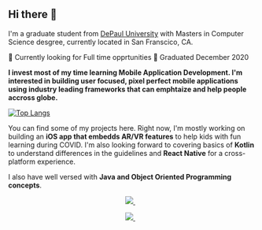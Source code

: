 ## Hi there 👋
        
I'm a graduate student from [DePaul University](https://www.depaul.edu/Pages/default.aspx) with Masters in Computer Science desgree, currently located in San Franscico, CA.

🚩 Currently looking for Full time opprtunities
🚩 Graduated December 2020

**I invest most of my time learning Mobile Application Development. I'm interested in building user focused, pixel perfect mobile applications using industry leading frameworks that can emphtaize and help people accross globe.**

[![Top Langs](https://github-readme-stats.vercel.app/api/top-langs/?username=anmolraibhandare&layout=compact)](https://github.com/anmolraibhandare/github-readme-stats)

You can find some of my projects here. Right now, I'm mostly working on building an **iOS app that embedds AR/VR features** to help kids with fun learning during COVID. I'm also looking forward to covering basics of **Kotlin** to understand differences in the guidelines and **React Native** for a cross-platform experience.

I also have well versed with **Java and Object Oriented Programming concepts**.

<p align='center'> 
  <a href="https://www.linkedin.com/in/anmolraibhandare/">
    <img src="https://img.shields.io/badge/linkedin-%230077B5.svg?&style=for-the-badge&logo=linkedin&logoColor=white" />
  </a>&nbsp;&nbsp;
</p>
<p align='center'> 
  <a href="https://raibhandareanmol.wixsite.com/portfolio">
    <img src="https://img.shields.io/static/v1?label=Visit&message=Website&color=green" />
  </a>&nbsp;&nbsp;
</p>

